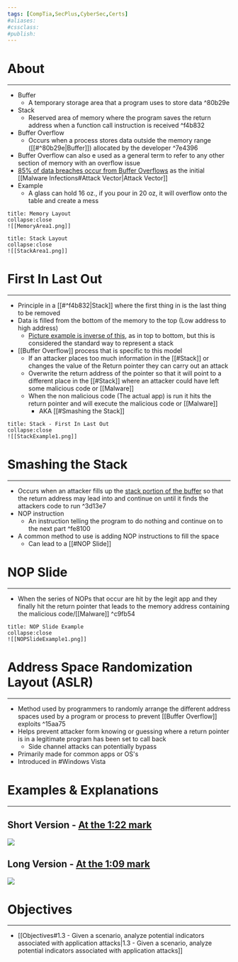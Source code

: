 ```yaml
---
tags: [CompTia,SecPlus,CyberSec,Certs]
#aliases:
#cssclass:
#publish:
---
```


# About
---
- Buffer
	- A temporary storage area that a program uses to store data ^80b29e
- Stack
	- Reserved area of memory where the program saves the return address when a function call instruction is received ^f4b832
- Buffer Overflow
	- Occurs when a process stores data outside the memory range ([[#^80b29e|Buffer]]) allocated by the developer ^7e4396
- Buffer Overflow can also e used as a general term to refer to any other section of memory with an overflow issue
- <u>85% of data breaches occur from Buffer Overflows</u> as the initial [[Malware Infections#Attack Vector|Attack Vector]]
- Example
	- A glass can hold 16 oz., if you pour in 20 oz, it will overflow onto the table and create a mess

```ad-info
title: Memory Layout
collapse:close
![[MemoryArea1.png]]
```

```ad-info
title: Stack Layout
collapse:close
![[StackArea1.png]]
```

# First In Last Out
---
- Principle in a [[#^f4b832|Stack]] where the first thing in is the last thing to be removed
- Data is filled from the bottom of the memory to the top (Low address to high address)
	- <u>Picture example is inverse of this</u>, as in top to bottom, but this is considered the standard way to represent a stack
- [[Buffer Overflow]] process that is specific to this model
	- If an attacker places too much information in the [[#Stack]] or changes the value of the Return pointer they can carry out an attack
	- Overwrite the return address of the pointer so that it will point to a different place in the [[#Stack]] where an attacker could have left some malicious code or [[Malware]]
	- When the non malicious code (The actual app) is run it hits the return pointer and will execute the malicious code or [[Malware]]
		- AKA [[#Smashing the Stack]]

```ad-info
title: Stack - First In Last Out
collapse:close
![[StackExample1.png]]
```

# Smashing the Stack
---
- Occurs when an attacker fills up the <u>stack portion of the buffer</u> so that the return address may lead into and continue on until it finds the attackers code to run ^3d13e7
- NOP instruction
	- An instruction telling the program to do nothing and continue on to the next part ^fe8100
- A common method to use is adding NOP instructions to fill the space
	- Can lead to a [[#NOP Slide]]

# NOP Slide
---
- When the series of NOPs that occur are hit by the legit app and they finally hit the return pointer that leads to the memory address containing the malicious code/[[Malware]] ^c9fb54

```ad-info
title: NOP Slide Example
collapse:close
![[NOPSlideExample1.png]]
```

# Address Space Randomization Layout (ASLR)
---
- Method used by programmers to randomly arrange the different address spaces used by a program or process to prevent [[Buffer Overflow]] exploits ^15aa75
- Helps prevent attacker form knowing or guessing where a return pointer is in a legitimate program has been set to call back
	- Side channel attacks can potentially bypass
- Primarily made for common apps or OS's
- Introduced in #Windows Vista

# Examples & Explanations
---
## Short Version - <u>At the 1:22 mark</u>

![](https://www.youtube.com/watch?v=TSeqEN-ZXe4)

## Long Version - <u>At the 1:09 mark</u>

![](https://www.youtube.com/watch?v=1S0aBV-Waeo)

# Objectives
---
- [[Objectives#1.3 - Given a scenario, analyze potential indicators associated with application attacks|1.3 - Given a scenario, analyze potential indicators associated with application attacks]]